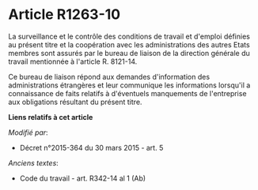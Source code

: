 # Article R1263-10

La surveillance et le contrôle des conditions de travail et d'emploi définies au présent titre et la coopération avec les
administrations des autres Etats membres sont assurés par le bureau de liaison de la direction générale du travail mentionnée
à l'article R. 8121-14. 

Ce bureau de liaison répond aux demandes d'information des administrations étrangères et leur communique les informations
lorsqu'il a connaissance de faits relatifs à d'éventuels manquements de l'entreprise aux obligations résultant du présent
titre.

**Liens relatifs à cet article**

_Modifié par_:

  - Décret n°2015-364 du 30 mars 2015 - art. 5

_Anciens textes_:

  - Code du travail - art. R342-14 al 1 (Ab)
